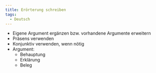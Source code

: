 ```yaml
---
title: Erörterung schreiben
tags:
  - Deutsch
---
```

- Eigene Argument ergänzen bzw. vorhandene Argumente erweitern
- Präsens verwenden
- Konjunktiv verwenden, wenn nötig
- Argument:
	- Behauptung
	- Erklärung
	- Beleg